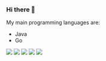 ### Hi there 👋

<!--
**mikeygithub/mikeygithub** is a ✨ _special_ ✨ repository because its `README.md` (this file) appears on your GitHub profile.

Here are some ideas to get you started:

- 🔭 I’m currently working on ...
- 🌱 I’m currently learning ...
- 👯 I’m looking to collaborate on ...
- 🤔 I’m looking for help with ...
- 💬 Ask me about ...
- 📫 How to reach me: ...
- 😄 Pronouns: ...
- ⚡ Fun fact: ...
-->

My main programming languages are:

  - Java
  - Go
  
![](https://github-profile-summary-cards.vercel.app/api/cards/profile-details?username=mikeygithub&theme=github)
![](https://github-profile-summary-cards.vercel.app/api/cards/repos-per-language?username=mikeygithub&theme=github)
![](https://github-profile-summary-cards.vercel.app/api/cards/most-commit-language?username=mikeygithub&theme=github)
![](https://github-profile-summary-cards.vercel.app/api/cards/stats?username=mikeygithub&theme=github)
![](https://github-profile-summary-cards.vercel.app/api/cards/productive-time?username=mikeygithub&theme=github)
